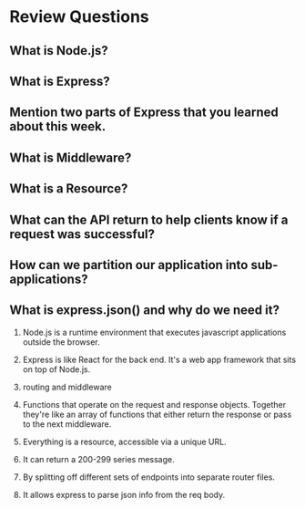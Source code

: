 # Review Questions

## What is Node.js?

## What is Express?

## Mention two parts of Express that you learned about this week.

## What is Middleware?

## What is a Resource?

## What can the API return to help clients know if a request was successful?

## How can we partition our application into sub-applications?

## What is express.json() and why do we need it?

1.  Node.js is a runtime environment that executes javascript applications outside the browser.

2.  Express is like React for the back end.  It's a web app framework that sits on top of Node.js.

3.  routing and middleware

4.  Functions that operate on the request and response objects.  Together they're like an array of functions
    that either return the response or pass to the next middleware.

5.  Everything is a resource, accessible via a unique URL.

6.  It can return a 200-299 series message.

7.  By splitting off different sets of endpoints into separate router files.

8.  It allows express to parse json info from the req body.